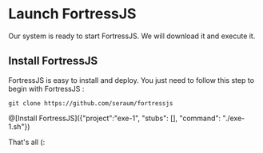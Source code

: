 # Launch FortressJS

Our system is ready to start FortressJS. We will download it and execute it.


## Install FortressJS

FortressJS is easy to install and deploy. You just need to follow this step to begin with FortressJS :

`git clone https://github.com/seraum/fortressjs `

@[Install FortressJS]({"project":"exe-1", "stubs": [], "command": "./exe-1.sh"})

That's all (:
